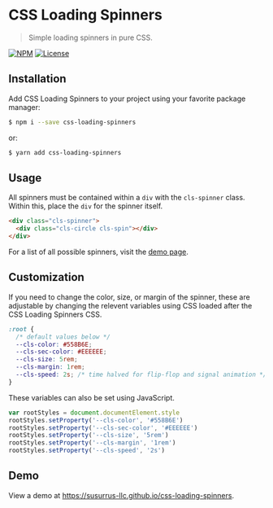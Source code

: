 # CSS Loading Spinners

> Simple loading spinners in pure CSS.

[![NPM](https://img.shields.io/npm/v/css-loading-spinners.svg?style=flat)](https://www.npmjs.com/package/css-loading-spinners)
[![License](https://img.shields.io/github/license/Susurrus-LLC/css-loading-spinners.svg?style=flat)](https://github.com/nai888/css-loading-spinners/blob/master/LICENSE)

## Installation

Add CSS Loading Spinners to your project using your favorite package manager:

```bash
$ npm i --save css-loading-spinners
```

or:

```bash
$ yarn add css-loading-spinners
```

## Usage

All spinners must be contained within a `div` with the `cls-spinner` class. Within this, place the `div` for the spinner itself.

```html
<div class="cls-spinner">
  <div class="cls-circle cls-spin"></div>
</div>
```

For a list of all possible spinners, visit the [demo page](#demo).

## Customization

If you need to change the color, size, or margin of the spinner, these are adjustable by changing the relevent variables using CSS loaded after the CSS Loading Spinners CSS.

```css
:root {
  /* default values below */
  --cls-color: #558B6E;
  --cls-sec-color: #EEEEEE;
  --cls-size: 5rem;
  --cls-margin: 1rem;
  --cls-speed: 2s; /* time halved for flip-flop and signal animation */
}
```

These variables can also be set using JavaScript.

```javascript
var rootStyles = document.documentElement.style
rootStyles.setProperty('--cls-color', '#558B6E')
rootStyles.setProperty('--cls-sec-color', '#EEEEEE')
rootStyles.setProperty('--cls-size', '5rem')
rootStyles.setProperty('--cls-margin', '1rem')
rootStyles.setProperty('--cls-speed', '2s')
```

## Demo

View a demo at <https://susurrus-llc.github.io/css-loading-spinners>.
